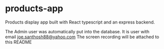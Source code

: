 # products-app
Products display app built with React typescript and an express backend. 

The Admin user was automatically put into the database. It is user with email joe.santhosh88@yahoo.com
The screen recording will be attached to this README
